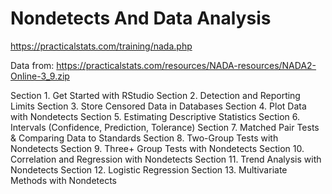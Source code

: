 # Nondetects And Data Analysis

https://practicalstats.com/training/nada.php

Data from: https://practicalstats.com/resources/NADA-resources/NADA2-Online-3_9.zip

Section 1. Get Started with RStudio
Section 2. Detection and Reporting Limits
Section 3. Store Censored Data in Databases
Section 4. Plot Data with Nondetects
Section 5. Estimating Descriptive Statistics
Section 6. Intervals (Confidence, Prediction, Tolerance)
Section 7. Matched Pair Tests & Comparing Data to Standards
Section 8. Two-Group Tests with Nondetects
Section 9. Three+ Group Tests with Nondetects
Section 10. Correlation and Regression with Nondetects
Section 11. Trend Analysis with Nondetects
Section 12. Logistic Regression
Section 13. Multivariate Methods with Nondetects
